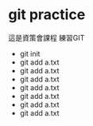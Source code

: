 # git practice

這是資策會課程
練習GIT 

- git init 
- git add a.txt
- git add a.txt
- git add a.txt
- git add a.txt
- git add a.txt
- git add a.txt
- git add a.txt

